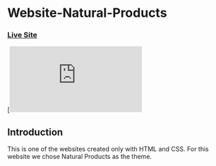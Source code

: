 # Website-Natural-Products

### [Live Site](https://keen-dusk-15027b.netlify.app)

[![Website-creme.png](https://www.linkpicture.com/view.php?img=LPic626c52890c80c973156237)

## Introduction
This is one of the websites created only with HTML and CSS. For this website we chose Natural Products as the theme.
